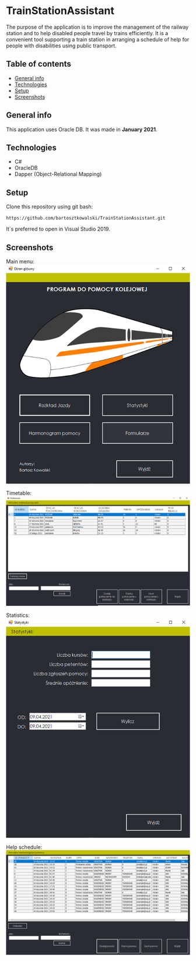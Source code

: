 # TrainStationAssistant
The purpose of the application is to improve the management of the railway station and to help disabled people travel by trains efficiently. It is a convenient tool supporting a train station in arranging a schedule of help for people with disabilities using public transport.

## Table of contents
* [General info](#general-info)
* [Technologies](#technologies)
* [Setup](#setup)
* [Screenshots](#examples)

## General info
This application uses Oracle DB. It was made in **January 2021**.

## Technologies
* C#
* OracleDB
* Dapper (Object-Relational Mapping)

## Setup
Clone this repository using git bash:
```
https://github.com/bartosztkowalski/TrainStationAssistant.git
```
It`s preferred to open in Visual Studio 2019.

## Screenshots
Main menu:
![Main menu](./examples/00.png)

Timetable:
![Timetable](./examples/01.png)

Statistics:
![Statistics](./examples/02.png)

Help schedule:
![Help schedule](./examples/03.png)